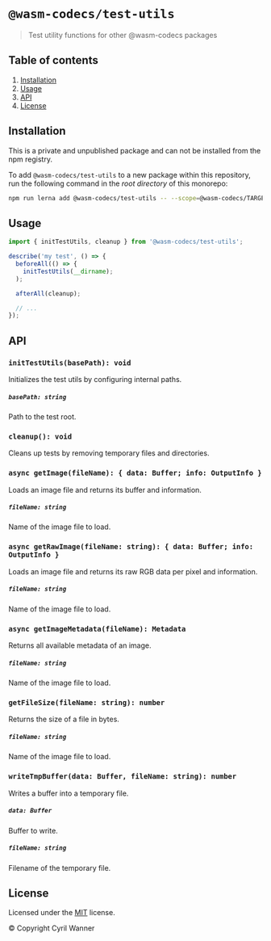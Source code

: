# `@wasm-codecs/test-utils`

> Test utility functions for other @wasm-codecs packages

## Table of contents

1. [Installation](#installation)
1. [Usage](#usage)
1. [API](#api)
1. [License](#license)

## Installation

This is a private and unpublished package and can not be installed from the npm registry.

To add `@wasm-codecs/test-utils` to a new package within this repository, run the following command in the *root directory* of this monorepo:

```bash
npm run lerna add @wasm-codecs/test-utils -- --scope=@wasm-codecs/TARGET-CODEC-NAME
```

## Usage

```typescript
import { initTestUtils, cleanup } from '@wasm-codecs/test-utils';

describe('my test', () => {
  beforeAll(() => {
    initTestUtils(__dirname);
  );

  afterAll(cleanup);

  // ...
});
```

## API

### `initTestUtils(basePath): void`

Initializes the test utils by configuring internal paths.

##### `basePath: string`

Path to the test root.

### `cleanup(): void`

Cleans up tests by removing temporary files and directories.

### `async getImage(fileName): { data: Buffer; info: OutputInfo }`

Loads an image file and returns its buffer and information.

##### `fileName: string`

Name of the image file to load.

### `async getRawImage(fileName: string): { data: Buffer; info: OutputInfo }`

Loads an image file and returns its raw RGB data per pixel and information.

##### `fileName: string`

Name of the image file to load.

### `async getImageMetadata(fileName): Metadata`

Returns all available metadata of an image.

##### `fileName: string`

Name of the image file to load.

### `getFileSize(fileName: string): number`

Returns the size of a file in bytes.

##### `fileName: string`

Name of the image file to load.

### `writeTmpBuffer(data: Buffer, fileName: string): number`

Writes a buffer into a temporary file.

##### `data: Buffer`

Buffer to write.

##### `fileName: string`

Filename of the temporary file.

## License

Licensed under the [MIT](https://github.com/cyrilwanner/wasm-codecs/blob/master/LICENSE) license.

© Copyright Cyril Wanner
